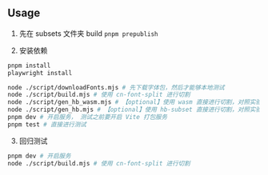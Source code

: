 ## Usage

1. 先在 subsets 文件夹 build `pnpm prepublish`

2. 安装依赖

```sh
pnpm install
playwright install
```

```sh
node ./script/downloadFonts.mjs # 先下载字体包，然后才能够本地测试
node ./script/build.mjs # 使用 cn-font-split 进行切割
node ./script/gen_hb_wasm.mjs # 【optional】使用 wasm 直接进行切割，对照实验作用
node ./script/gen_hb.mjs # 【optional】使用 hb-subset 直接进行切割，对照实验作用
pnpm dev # 开启服务， 测试之前要开启 Vite 打包服务
pnpm test # 直接进行测试
```

3. 回归测试

```sh
pnpm dev # 开启服务
node ./script/build.mjs # 使用 cn-font-split 进行切割
```